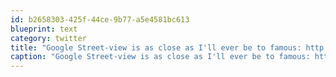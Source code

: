 ```yaml
---
id: b2658303-425f-44ce-9b77-a5e4581bc613
blueprint: text
category: twitter
title: "Google Street-view is as close as I'll ever be to famous: http://bit.ly/ckRv8t http://bit.ly/9Fwq0b"
caption: "Google Street-view is as close as I'll ever be to famous: http://bit.ly/ckRv8t http://bit.ly/9Fwq0b"
---
```


